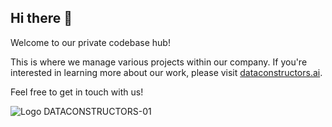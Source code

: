 ## Hi there 👋

Welcome to our private codebase hub!

This is where we manage various projects within our company. 
If you're interested in learning more about our work, please
visit [dataconstructors.ai](https://dataconstructors.ai).

Feel free to get in touch with us!

![Logo DATACONSTRUCTORS-01](https://github.com/user-attachments/assets/bac633cd-b8db-482a-89e4-2054c4f9f9a3)
